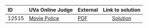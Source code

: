 | ID | UVa Online Judge | External | Link to solution |
|:---|:---|:---|:---:|
| 12515 | [Movie Police](https://onlinejudge.org/index.php?option=com_onlinejudge&Itemid=8&category=24&page=show_problem&problem=3960) | [PDF](https://onlinejudge.org/external/125/12515.pdf) | [Solution](https%3A//github.com/versenyi98/programming-contests/tree/master/UVa%20Online%20Judge/12515%2520-%2520Movie%2520Police)|
